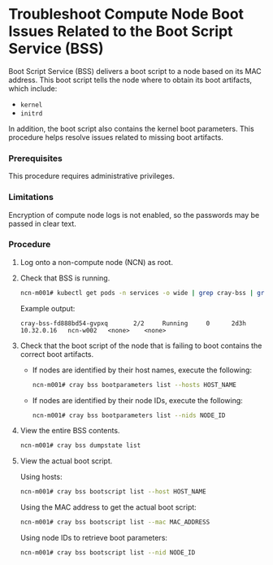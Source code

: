 # Troubleshoot Compute Node Boot Issues Related to the Boot Script Service \(BSS\)

Boot Script Service \(BSS\) delivers a boot script to a node based on its MAC address. This boot script tells the node where to obtain its boot artifacts, which include:

- `kernel`
- `initrd`

In addition, the boot script also contains the kernel boot parameters. This procedure helps resolve issues related to missing boot artifacts.

### Prerequisites

This procedure requires administrative privileges.

### Limitations

Encryption of compute node logs is not enabled, so the passwords may be passed in clear text.

### Procedure

1.  Log onto a non-compute node \(NCN\) as root.

2.  Check that BSS is running.

    ```bash
    ncn-m001# kubectl get pods -n services -o wide | grep cray-bss | grep -v -etcd-
    ```

    Example output:

    ```
    cray-bss-fd888bd54-gvpxq       2/2     Running     0      2d3h    10.32.0.16   ncn-w002   <none>    <none>
    ```

3.  Check that the boot script of the node that is failing to boot contains the correct boot artifacts.

    -   If nodes are identified by their host names, execute the following:

        ```bash
        ncn-m001# cray bss bootparameters list --hosts HOST_NAME
        ```

    -   If nodes are identified by their node IDs, execute the following:

        ```bash
        ncn-m001# cray bss bootparameters list --nids NODE_ID
        ```

4.  View the entire BSS contents.

    ```bash
    ncn-m001# cray bss dumpstate list
    ```

5.  View the actual boot script.

    Using hosts:

    ```bash
    ncn-m001# cray bss bootscript list --host HOST_NAME
    ```

    Using the MAC address to get the actual boot script:

    ```bash
    ncn-m001# cray bss bootscript list --mac MAC_ADDRESS
    ```

    Using node IDs to retrieve boot parameters:

    ```bash
    ncn-m001# cray bss bootscript list --nid NODE_ID
    ```

